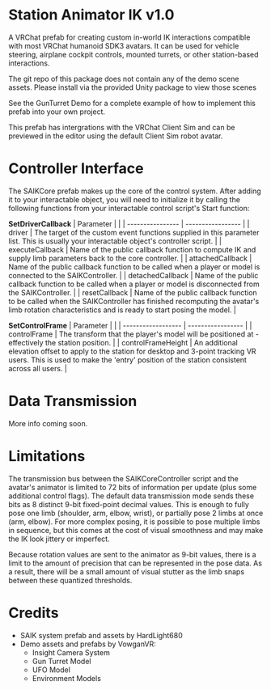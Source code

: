 Station Animator IK v1.0
========================
A VRChat prefab for creating custom in-world IK interactions compatible with most VRChat humanoid SDK3 avatars. It can be used for vehicle steering, airplane cockpit controls, mounted turrets, or other station-based interactions.

The git repo of this package does not contain any of the demo scene assets. Please install via the provided Unity package to view those scenes

See the GunTurret Demo for a complete example of how to implement this prefab into your own project.

This prefab has intergrations with the VRChat Client Sim and can be previewed in the editor using the default Client Sim robot avatar.

Controller Interface
====================
The SAIKCore prefab makes up the core of the control system. After adding it to your interactable object, you will need to initialize it by calling the following functions from your interactable control script's Start function:

**SetDriverCallback** 
| Parameter        |                   |
| ---------------- | ----------------- |
| driver           | The target of the custom event functions supplied in this parameter list. This is usually your interactable object's controller script.                                               |
| executeCallback  | Name of the public callback function to compute IK and supply limb parameters back to the core controller.                                                                            |
| attachedCallback | Name of the public callback function to be called when a player or model is connected to the SAIKController.                                                                          |
| detachedCallback | Name of the public callback function to be called when a player or model is disconnected from the SAIKController.                                                                     |
| resetCallback    | Name of the public callback function to be called when the SAIKController has finished recomputing the avatar's limb rotation characteristics and is ready to start posing the model. |

**SetControlFrame**
| Parameter          |                   |
| ------------------ | ----------------- |
| controlFrame       | The transform that the player's model will be positioned at - effectively the station position.                                                                                         |
| controlFrameHeight | An additional elevation offset to apply to the station for desktop and 3-point tracking VR users. This is used to make the 'entry' position of the station consistent across all users. |

Data Transmission
=================
More info coming soon.

Limitations
===========
The transmission bus between the SAIKCoreController script and the avatar's animator is limited to 72 bits of information per update (plus some additional control flags). The default data transmission mode sends these bits as 8 distinct 9-bit fixed-point decimal values. This is enough to fully pose one limb (shoulder, arm, elbow, wrist), or partially pose 2 limbs at once (arm, elbow). For more complex posing, it is possible to pose multiple limbs in sequence, but this comes at the cost of visual smoothness and may make the IK look jittery or imperfect.

Because rotation values are sent to the animator as 9-bit values, there is a limit to the amount of precision that can be represented in the pose data. As a result, there will be a small amount of visual stutter as the limb snaps between these quantized thresholds.

Credits
=======

- SAIK system prefab and assets by HardLight680
- Demo assets and prefabs by VowganVR:
  - Insight Camera System
  - Gun Turret Model
  - UFO Model
  - Environment Models


